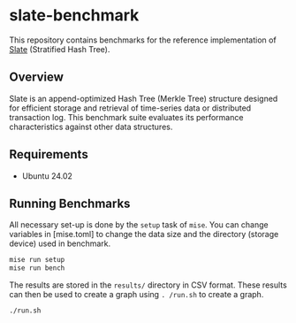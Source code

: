 # slate-benchmark

This repository contains benchmarks for the reference implementation of [Slate](https://github.com/torao/stratified-hash-tree) (Stratified Hash Tree).

## Overview

Slate is an append-optimized Hash Tree (Merkle Tree) structure designed for efficient storage and retrieval of time-series data or distributed transaction log. This benchmark suite evaluates its performance characteristics against other data structures.

## Requirements

- Ubuntu 24.02

## Running Benchmarks

All necessary set-up is done by the `setup` task of `mise`. You can change variables in [mise.toml] to change the data
size and the directory (storage device) used in benchmark.

```bash
mise run setup
mise run bench
```

The results are stored in the `results/` directory in CSV format. These results can then be used to create a graph using
`. /run.sh` to create a graph.

```bash
./run.sh
```
